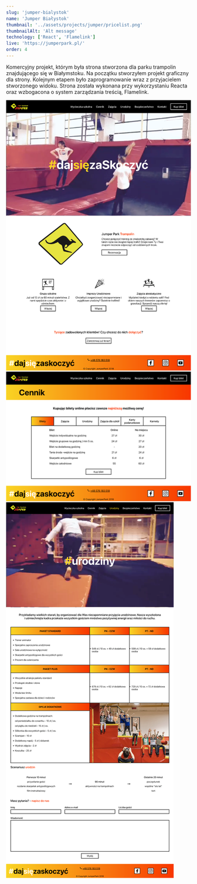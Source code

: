 ```yaml
---
slug: 'jumper-bialystok'
name: 'Jumper Białystok'
thumbnail: '../assets/projects/jumper/pricelist.png'
thumbnailAlt: 'Alt message'
technology: ['React', 'Flamelink']
live: 'https://jumperpark.pl/'
order: 4
---
```


Komercyjny projekt, którym była strona stworzona dla parku trampolin znajdującego się w Białymstoku. Na początku stworzyłem projekt graficzny dla strony. Kolejnym etapem było zaprogramowanie wraz z przyjacielem stworzonego widoku. Strona została wykonana przy wykorzystaniu Reacta oraz wzbogacona o system zarządzania treścią, Flamelink.

![Strona główna](../assets/projects/jumper/homepage.png)
![Kontakt](../assets/projects/jumper/pricelist.png)
![Gabinet](../assets/projects/jumper/birthday.png)
